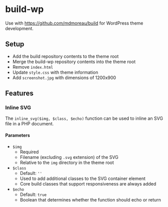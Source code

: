 # build-wp

Use with https://github.com/mdmoreau/build for WordPress theme development.

## Setup

- Add the build repository contents to the theme root
- Merge the build-wp repository contents into the theme root
- Remove `index.html`
- Update `style.css` with theme information
- Add `screenshot.jpg` with dimensions of 1200x900

## Features

### Inline SVG

The `inline_svg($img, $class, $echo)` function can be used to inline an SVG file in a PHP document.

#### Parameters

- `$img`
  - Required
  - Filename (excluding `.svg` extension) of the SVG
  - Relative to the `img` directory in the theme root
- `$class`
  - Default: `''`
  - Used to add additional classes to the SVG container element
  - Core build classes that support responsiveness are always added
- `$echo`
  - Default: `true`
  - Boolean that determines whether the function should echo or return
